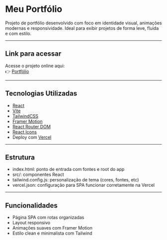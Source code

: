 #  Meu Portfólio

Projeto de portfólio desenvolvido com foco em identidade visual, animações modernas e responsividade. Ideal para exibir projetos de forma leve, fluida e com estilo.

---

##  Link para acessar

Acesse o projeto online aqui:  
👉 [Portfólio](https://portfolio-omega-one-73.vercel.app/)

---

##  Tecnologias Utilizadas

- [React](https://react.dev/)
- [Vite](https://vitejs.dev/)
- [TailwindCSS](https://tailwindcss.com/)
- [Framer Motion](https://www.framer.com/motion/)
- [React Router DOM](https://reactrouter.com/en/main)
- [React Icons](https://react-icons.github.io/react-icons/)
- Deploy com [Vercel](https://vercel.com/)

---

##  Estrutura

- index.html: ponto de entrada com fontes e root do app
- src/: componentes React
- tailwind.config.js: personalização de tema (cores, fontes, etc)
- vercel.json: configuração para SPA funcionar corretamente na Vercel

---

##  Funcionalidades

- Página SPA com rotas organizadas
- Layout responsivo
- Animações suaves com Framer Motion
- Estilo clean e minimalista com Tailwind

